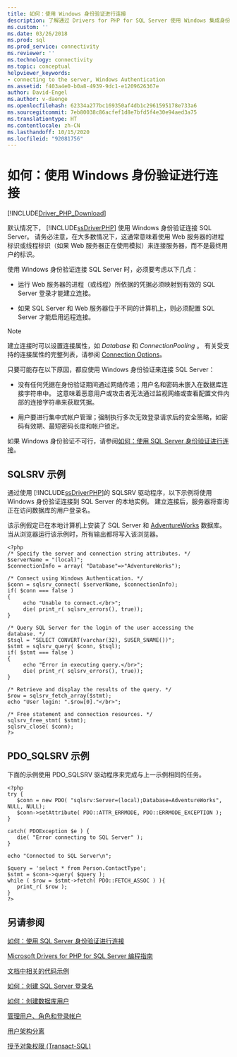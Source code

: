 ```yaml
---
title: 如何：使用 Windows 身份验证进行连接
description: 了解通过 Drivers for PHP for SQL Server 使用 Windows 集成身份验证进行连接的含义。
ms.custom: ''
ms.date: 03/26/2018
ms.prod: sql
ms.prod_service: connectivity
ms.reviewer: ''
ms.technology: connectivity
ms.topic: conceptual
helpviewer_keywords:
- connecting to the server, Windows Authentication
ms.assetid: f403a4e0-b0a8-4939-9dc1-e1209626367e
author: David-Engel
ms.author: v-daenge
ms.openlocfilehash: 62334a277bc169350af4db1c2961595178e733a6
ms.sourcegitcommit: 7eb80038c86acfef1d8e7bfd5f4e30e94aed3a75
ms.translationtype: HT
ms.contentlocale: zh-CN
ms.lasthandoff: 10/15/2020
ms.locfileid: "92081756"
---
```

# <a name="how-to-connect-using-windows-authentication"></a>如何：使用 Windows 身份验证进行连接
[!INCLUDE[Driver_PHP_Download](../../includes/driver_php_download.md)]

默认情况下， [!INCLUDE[ssDriverPHP](../../includes/ssdriverphp_md.md)] 使用 Windows 身份验证连接 SQL Server。 请务必注意，在大多数情况下，这通常意味着使用 Web 服务器的进程标识或线程标识（如果 Web 服务器正在使用模拟）来连接服务器，而不是最终用户的标识。  
  
使用 Windows 身份验证连接 SQL Server 时，必须要考虑以下几点：  
  
-   运行 Web 服务器的进程（或线程）所依据的凭据必须映射到有效的 SQL Server 登录才能建立连接。  
  
-   如果 SQL Server 和 Web 服务器位于不同的计算机上，则必须配置 SQL Server 才能启用远程连接。  
  
> [!NOTE]  
> 建立连接时可以设置连接属性，如 *Database* 和 *ConnectionPooling* 。 有关受支持的连接属性的完整列表，请参阅 [Connection Options](connection-options.md)。  
  
只要可能存在以下原因，都应使用 Windows 身份验证来连接 SQL Server：  
  
-   没有任何凭据在身份验证期间通过网络传递；用户名和密码未嵌入在数据库连接字符串中。 这意味着恶意用户或攻击者无法通过监视网络或查看配置文件内部的连接字符串来获取凭据。  
  
-   用户要进行集中式帐户管理；强制执行多次无效登录请求后的安全策略，如密码有效期、最短密码长度和帐户锁定。  
  
如果 Windows 身份验证不可行，请参阅[如何：使用 SQL Server 身份验证进行连接](how-to-connect-using-sql-server-authentication.md)。  
  
## <a name="sqlsrv-example"></a>SQLSRV 示例  
通过使用 [!INCLUDE[ssDriverPHP](../../includes/ssdriverphp_md.md)]的 SQLSRV 驱动程序，以下示例将使用 Windows 身份验证连接到 SQL Server 的本地实例。 建立连接后，服务器将查询正在访问数据库的用户登录名。  
  
该示例假定已在本地计算机上安装了 SQL Server 和 [AdventureWorks](https://github.com/Microsoft/sql-server-samples/tree/master/samples/databases/adventure-works) 数据库。 当从浏览器运行该示例时，所有输出都将写入该浏览器。  
  
```  
<?php  
/* Specify the server and connection string attributes. */  
$serverName = "(local)";  
$connectionInfo = array( "Database"=>"AdventureWorks");  
  
/* Connect using Windows Authentication. */  
$conn = sqlsrv_connect( $serverName, $connectionInfo);  
if( $conn === false )  
{  
     echo "Unable to connect.</br>";  
     die( print_r( sqlsrv_errors(), true));  
}  
  
/* Query SQL Server for the login of the user accessing the  
database. */  
$tsql = "SELECT CONVERT(varchar(32), SUSER_SNAME())";  
$stmt = sqlsrv_query( $conn, $tsql);  
if( $stmt === false )  
{  
     echo "Error in executing query.</br>";  
     die( print_r( sqlsrv_errors(), true));  
}  
  
/* Retrieve and display the results of the query. */  
$row = sqlsrv_fetch_array($stmt);  
echo "User login: ".$row[0]."</br>";  
  
/* Free statement and connection resources. */  
sqlsrv_free_stmt( $stmt);  
sqlsrv_close( $conn);  
?>  
```  
  
## <a name="pdo_sqlsrv-example"></a>PDO_SQLSRV 示例  
下面的示例使用 PDO_SQLSRV 驱动程序来完成与上一示例相同的任务。  
  
```  
<?php  
try {  
   $conn = new PDO( "sqlsrv:Server=(local);Database=AdventureWorks", NULL, NULL);   
   $conn->setAttribute( PDO::ATTR_ERRMODE, PDO::ERRMODE_EXCEPTION );  
}  
  
catch( PDOException $e ) {  
   die( "Error connecting to SQL Server" );   
}  
  
echo "Connected to SQL Server\n";  
  
$query = 'select * from Person.ContactType';   
$stmt = $conn->query( $query );   
while ( $row = $stmt->fetch( PDO::FETCH_ASSOC ) ){   
   print_r( $row );   
}  
?>  
```  
  
## <a name="see-also"></a>另请参阅  
[如何：使用 SQL Server 身份验证进行连接](how-to-connect-using-sql-server-authentication.md)

[Microsoft Drivers for PHP for SQL Server 编程指南](programming-guide-for-php-sql-driver.md)

[文档中相关的代码示例](about-code-examples-in-the-documentation.md)

[如何：创建 SQL Server 登录名](../../relational-databases/security/authentication-access/create-a-login.md)

[如何：创建数据库用户](../../relational-databases/security/authentication-access/create-a-database-user.md)

[管理用户、角色和登录帐户](../../relational-databases/server-management-objects-smo/tasks/managing-users-roles-and-logins.md)

[用户架构分离](../../relational-databases/server-management-objects-smo/tasks/managing-users-roles-and-logins.md)

[授予对象权限 (Transact-SQL)](../../t-sql/statements/grant-object-permissions-transact-sql.md)  
  

